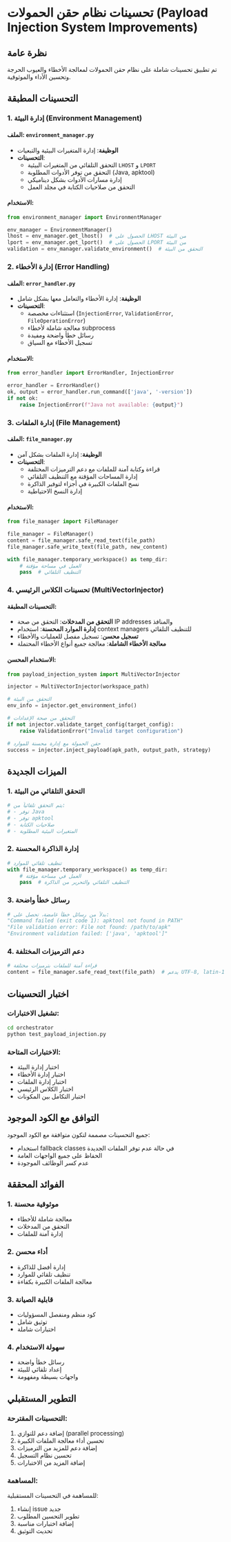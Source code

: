 # تحسينات نظام حقن الحمولات (Payload Injection System Improvements)

## نظرة عامة

تم تطبيق تحسينات شاملة على نظام حقن الحمولات لمعالجة الأخطاء والعيوب الحرجة وتحسين الأداء والموثوقية.

## التحسينات المطبقة

### 1. إدارة البيئة (Environment Management)

#### الملف: `environment_manager.py`
- **الوظيفة**: إدارة المتغيرات البيئية والتبعيات
- **التحسينات**:
  - التحقق التلقائي من المتغيرات البيئية `LHOST` و `LPORT`
  - التحقق من توفر الأدوات المطلوبة (Java, apktool)
  - إدارة مسارات الأدوات بشكل ديناميكي
  - التحقق من صلاحيات الكتابة في مجلد العمل

#### الاستخدام:
```python
from environment_manager import EnvironmentManager

env_manager = EnvironmentManager()
lhost = env_manager.get_lhost()  # الحصول على LHOST من البيئة
lport = env_manager.get_lport()  # الحصول على LPORT من البيئة
validation = env_manager.validate_environment()  # التحقق من البيئة
```

### 2. إدارة الأخطاء (Error Handling)

#### الملف: `error_handler.py`
- **الوظيفة**: إدارة الأخطاء والتعامل معها بشكل شامل
- **التحسينات**:
  - استثناءات مخصصة (`InjectionError`, `ValidationError`, `FileOperationError`)
  - معالجة شاملة لأخطاء subprocess
  - رسائل خطأ واضحة ومفيدة
  - تسجيل الأخطاء مع السياق

#### الاستخدام:
```python
from error_handler import ErrorHandler, InjectionError

error_handler = ErrorHandler()
ok, output = error_handler.run_command(['java', '-version'])
if not ok:
    raise InjectionError(f"Java not available: {output}")
```

### 3. إدارة الملفات (File Management)

#### الملف: `file_manager.py`
- **الوظيفة**: إدارة الملفات بشكل آمن
- **التحسينات**:
  - قراءة وكتابة آمنة للملفات مع دعم الترميزات المختلفة
  - إدارة المساحات المؤقتة مع التنظيف التلقائي
  - نسخ الملفات الكبيرة في أجزاء لتوفير الذاكرة
  - إدارة النسخ الاحتياطية

#### الاستخدام:
```python
from file_manager import FileManager

file_manager = FileManager()
content = file_manager.safe_read_text(file_path)
file_manager.safe_write_text(file_path, new_content)

with file_manager.temporary_workspace() as temp_dir:
    # العمل في مساحة مؤقتة
    pass  # التنظيف التلقائي
```

### 4. تحسينات الكلاس الرئيسي (MultiVectorInjector)

#### التحسينات المطبقة:
- **التحقق من المدخلات**: التحقق من صحة IP addresses والمنافذ
- **إدارة الموارد المحسنة**: استخدام context managers للتنظيف التلقائي
- **تسجيل محسن**: تسجيل مفصل للعمليات والأخطاء
- **معالجة الأخطاء الشاملة**: معالجة جميع أنواع الأخطاء المحتملة

#### الاستخدام المحسن:
```python
from payload_injection_system import MultiVectorInjector

injector = MultiVectorInjector(workspace_path)

# التحقق من البيئة
env_info = injector.get_environment_info()

# التحقق من صحة الإعدادات
if not injector.validate_target_config(target_config):
    raise ValidationError("Invalid target configuration")

# حقن الحمولة مع إدارة محسنة للموارد
success = injector.inject_payload(apk_path, output_path, strategy)
```

## الميزات الجديدة

### 1. التحقق التلقائي من البيئة
```python
# يتم التحقق تلقائياً من:
# - توفر Java
# - توفر apktool
# - صلاحيات الكتابة
# - المتغيرات البيئية المطلوبة
```

### 2. إدارة الذاكرة المحسنة
```python
# تنظيف تلقائي للموارد
with file_manager.temporary_workspace() as temp_dir:
    # العمل في مساحة مؤقتة
    pass  # التنظيف التلقائي والتحرير من الذاكرة
```

### 3. رسائل خطأ واضحة
```python
# بدلاً من رسائل خطأ غامضة، تحصل على:
"Command failed (exit code 1): apktool not found in PATH"
"File validation error: File not found: /path/to/apk"
"Environment validation failed: ['java', 'apktool']"
```

### 4. دعم الترميزات المختلفة
```python
# قراءة آمنة للملفات بترميزات مختلفة
content = file_manager.safe_read_text(file_path)  # يدعم UTF-8, latin-1, cp1252
```

## اختبار التحسينات

### تشغيل الاختبارات:
```bash
cd orchestrator
python test_payload_injection.py
```

### الاختبارات المتاحة:
- اختبار إدارة البيئة
- اختبار إدارة الأخطاء
- اختبار إدارة الملفات
- اختبار الكلاس الرئيسي
- اختبار التكامل بين المكونات

## التوافق مع الكود الموجود

جميع التحسينات مصممة لتكون متوافقة مع الكود الموجود:
- استخدام fallback classes في حالة عدم توفر الملفات الجديدة
- الحفاظ على جميع الواجهات العامة
- عدم كسر الوظائف الموجودة

## الفوائد المحققة

### 1. موثوقية محسنة
- معالجة شاملة للأخطاء
- التحقق من المدخلات
- إدارة آمنة للملفات

### 2. أداء محسن
- إدارة أفضل للذاكرة
- تنظيف تلقائي للموارد
- معالجة الملفات الكبيرة بكفاءة

### 3. قابلية الصيانة
- كود منظم ومنفصل المسؤوليات
- توثيق شامل
- اختبارات شاملة

### 4. سهولة الاستخدام
- رسائل خطأ واضحة
- إعداد تلقائي للبيئة
- واجهات بسيطة ومفهومة

## التطوير المستقبلي

### التحسينات المقترحة:
1. إضافة دعم للتوازي (parallel processing)
2. تحسين أداء معالجة الملفات الكبيرة
3. إضافة دعم للمزيد من الترميزات
4. تحسين نظام التسجيل
5. إضافة المزيد من الاختبارات

### المساهمة:
للمساهمة في التحسينات المستقبلية:
1. إنشاء issue جديد
2. تطوير التحسين المطلوب
3. إضافة اختبارات مناسبة
4. تحديث التوثيق